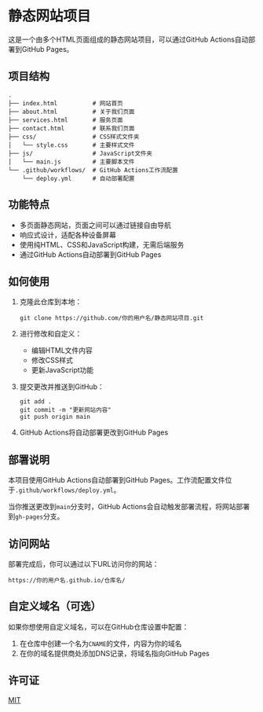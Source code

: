 # 静态网站项目

这是一个由多个HTML页面组成的静态网站项目，可以通过GitHub Actions自动部署到GitHub Pages。

## 项目结构

```
.
├── index.html          # 网站首页
├── about.html          # 关于我们页面
├── services.html       # 服务页面
├── contact.html        # 联系我们页面
├── css/                # CSS样式文件夹
│   └── style.css       # 主要样式文件
├── js/                 # JavaScript文件夹
│   └── main.js         # 主要脚本文件
└── .github/workflows/  # GitHub Actions工作流配置
    └── deploy.yml      # 自动部署配置
```

## 功能特点

- 多页面静态网站，页面之间可以通过链接自由导航
- 响应式设计，适配各种设备屏幕
- 使用纯HTML、CSS和JavaScript构建，无需后端服务
- 通过GitHub Actions自动部署到GitHub Pages

## 如何使用

1. 克隆此仓库到本地：
   ```
   git clone https://github.com/你的用户名/静态网站项目.git
   ```

2. 进行修改和自定义：
   - 编辑HTML文件内容
   - 修改CSS样式
   - 更新JavaScript功能

3. 提交更改并推送到GitHub：
   ```
   git add .
   git commit -m "更新网站内容"
   git push origin main
   ```

4. GitHub Actions将自动部署更改到GitHub Pages

## 部署说明

本项目使用GitHub Actions自动部署到GitHub Pages。工作流配置文件位于`.github/workflows/deploy.yml`。

当你推送更改到`main`分支时，GitHub Actions会自动触发部署流程，将网站部署到`gh-pages`分支。

## 访问网站

部署完成后，你可以通过以下URL访问你的网站：

```
https://你的用户名.github.io/仓库名/
```

## 自定义域名（可选）

如果你想使用自定义域名，可以在GitHub仓库设置中配置：

1. 在仓库中创建一个名为`CNAME`的文件，内容为你的域名
2. 在你的域名提供商处添加DNS记录，将域名指向GitHub Pages

## 许可证

[MIT](LICENSE)